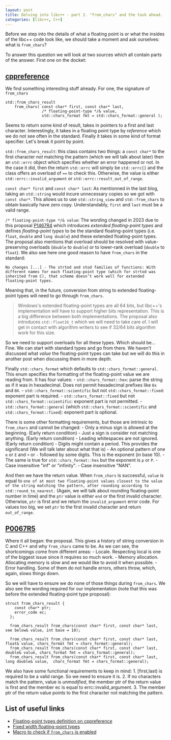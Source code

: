 ```yaml
---
layout: post
title: Delving into libc++ - part 2. "from_chars" and the task ahead.
categories: [libc++, C++]
---
```


Before we step into the details of what a floating point is or what the insides of the libc++ code look like, we should take a moment and ask ourselves: what is `from_chars`?

To answer this question we will look at two sources which all contain parts of the answer. First one on the docket:

## [cppreference](https://en.cppreference.com/w/cpp/utility/from_chars)

We find something interesting stuff already. For one, the signature of `from_chars`

```
std::from_chars_result
    from_chars( const char* first, const char* last,
                /* floating-point-type */& value,
                std::chars_format fmt = std::chars_format::general );
```
Seems to return some kind of result, takes in pointers to a first and last character. Interestingly, it takes in a floating point type by _reference_ which we do not see often in the standard. Finally it takes in some kind of format specifier. Let's break it point by point.

<!--more-->

`std::from_chars_result`: this class contains two things: a `const char*` to the first character _not_ matching the pattern (which we will talk about later) then an `std::errc` object which specifies whether an error happened or not. In the case it did, then the return `std::errc` will simply be `std::errc{}` and the class offers an overload of `==` to check this. Otherwise, the value is either `std::errc::invalid_argument` or `std::errc::result_out_of_range`.

`const char* first` and `const char* last`: As mentionned in the last blog, taking an `std::string` would incure unnecessary copies so we got with `const char*`. This allows us to use `std::string_view` and `std::from_chars` to obtain basically have zero copy. Understandably, `first` and `last` must be a valid range.

`/* floating-point-type */& value`: The wording changed in 2023 due to this proposal [P1467R4](https://www.open-std.org/jtc1/sc22/wg21/docs/papers/2020/p1467r4.html#motivation) which introduces _extended floating-point types_ and defines _floating-point types_ to be the standard floating-point types (i.e. `float`, `double` and `long double`) and these extended floating-point types. The proposal also mentions that overload should be resolved with value-preserving overloads (`double` to `double`) or to lower-rank overload (`double` to `float`). We also see here one good reason to have `from_chars` in the standard:

```No changes [...] - The strtod and stod families of functions: With different names for each floating-point type (which for strtod was inherited from C), that scheme doesn’t work well for extended floating-point types.```

Meaning that, in the future, conversion from string to extended floating-point types will need to go through `from_chars`.

> Windows's extended floating-point types are all 64 bits, but libc++'s implementation will have to support higher bits representation. This is a big difference between both implementations.
> The proposal also introduces `std::float16_t` which we will need to take care of. I will get in contact with algorithm writers to see if 32/64 bits algorithm work for this size.

So we need to support overloads for all these types. Which should be... Fine. We can start with standard types and go from there. We haven't discussed what _value_ the floating-point types can take but we will do this in another post when discussing them in more depth.

Finally `std::chars_format` which defaults to `std::chars_format::general`. This enum specifies the formatting of the floating-point value we are reading from. It has four values:
    - `std::chars_format::hex`: parse the string as if it was in hexadecimal. Does not permit hexadecimal prefixes like `0x` and `0X`.
    - `std::chars_format::scientific` but not `std::chars_format::fixed`: exponent part is required.
    - `std::chars_format::fixed` but not `std::chars_format::scientific`: exponent part is not permitted.
    - `std::chars_format::general` (which `std::chars_format::scientific` and `std::chars_format::fixed`): exponent part is optional.

There is some other formatting requirements, but those are intrinsic to `from_chars` and cannot be changed:
    - Only a minus sign is allowed at the beginning. (Early return condition)
    - Just a sign is consider not matching anything. (Early return condition)
    - Leading whitespaces are not ignored. (Early return condition)
    - Digits might contain a period. This provides the significand (We will talk later about what that is)
    - An optional pattern of one `e` or `E` and `+` or `-` followed by some digits. This is the exponent (in base 10).
    - The same is true for `std::chars_format::hex` but the exponent is `p` or `P`.
    - Case insensitive "inf" or "infinity".
    - Case insensitive "NAN".

And then we have the return value. When `from_chars` is successful, `value` is equal to `one of at most two floating-point values closest to the value of the string matching the pattern, after rounding according to std::round_to_nearest.` (Again, we will talk about rounding floating-point number in time) and the `ptr` value is either `end` or the first invalid character. Otherwise, `ptr` is first and we return the `invalid_argument` error code. For values too big, we set `ptr` to the first invalid character and return `out_of_range`.

## [P0067R5](https://www.open-std.org/jtc1/sc22/wg21/docs/papers/2016/p0067r5.html)
Where it all began: the proposal. This gives a history of string conversion in C and C++ and why `from_chars` came to be. As we can see, the shortcomings come from different areas:
    - Locale. Respecting local is one of the biggest issue since it requires so much work.
    - Memory allocation. Allocating memory is *slow* and we would like to avoid it when possible.
    - Error handling. Some of them do not handle errors, others throw, which, again, slows things down.

So we will have to ensure we do none of those things during `from_chars`. We also see the wording required for our implementation (note that this was before the extended floating-point type proposal):
```
struct from_chars_result {
    const char* ptr;
    error_code ec;
  };

  from_chars_result from_chars(const char* first, const char* last, see below& value, int base = 10);  

  from_chars_result from_chars(const char* first, const char* last, float& value, chars_format fmt = chars_format::general);  
  from_chars_result from_chars(const char* first, const char* last, double& value, chars_format fmt = chars_format::general);  
  from_chars_result from_chars(const char* first, const char* last, long double& value,  chars_format fmt = chars_format::general);
```

We also have some functional requirements to keep in mind:
    1. [first,last) is required to be a valid range. So we need to ensure it is.
    2. If no characters match the pattern, value is _unmodified_, the member ptr of the return value is first and the member ec is equal to errc::invalid_argument.
    3. The member ptr of the return value points to the first character not matching the pattern.

## List of useful links
- [Floating-point types definition on cppreference](https://en.cppreference.com/w/cpp/language/types)
- [Fixed width floating-point types](https://en.cppreference.com/w/cpp/types/floating-point)
- [Macro to check if `from_chars` is enabled](https://en.cppreference.com/w/cpp/feature_test#cpp_lib_to_chars)


